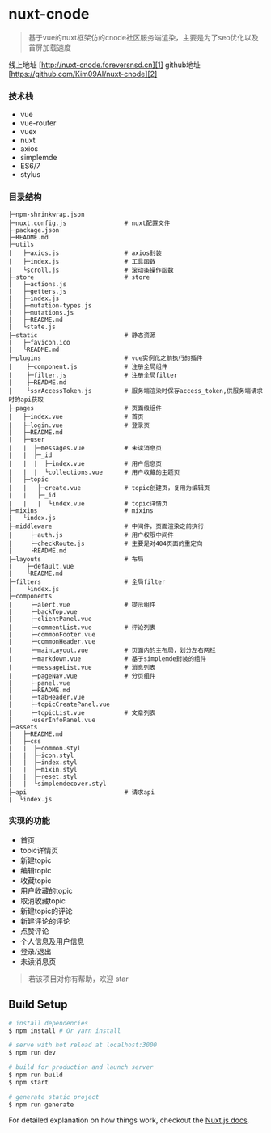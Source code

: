 # nuxt-cnode

> 基于vue的nuxt框架仿的cnode社区服务端渲染，主要是为了seo优化以及首屏加载速度


线上地址 [http://nuxt-cnode.foreversnsd.cn][1]
github地址 [https://github.com/Kim09AI/nuxt-cnode][2]

### 技术栈
- vue
- vue-router
- vuex
- nuxt
- axios
- simplemde
- ES6/7
- stylus

### 目录结构
```
├─npm-shrinkwrap.json
├─nuxt.config.js                # nuxt配置文件
├─package.json
├─README.md
├─utils
|   ├─axios.js                  # axios封装
|   ├─index.js                  # 工具函数
|   └scroll.js                  # 滚动条操作函数
├─store                         # store
|   ├─actions.js
|   ├─getters.js
|   ├─index.js
|   ├─mutation-types.js
|   ├─mutations.js
|   ├─README.md
|   └state.js
├─static                        # 静态资源
|   ├─favicon.ico
|   └README.md
├─plugins                       # vue实例化之前执行的插件
|    ├─component.js             # 注册全局组件
|    ├─filter.js                # 注册全局filter
|    ├─README.md                
|    └ssrAccessToken.js         # 服务端渲染时保存access_token,供服务端请求时的api获取
├─pages                         # 页面级组件
|   ├─index.vue                 # 首页
|   ├─login.vue                 # 登录页
|   ├─README.md 
|   ├─user
|   |  ├─messages.vue           # 未读消息页
|   |  ├─_id
|   |  |  ├─index.vue           # 用户信息页
|   |  |  └collections.vue      # 用户收藏的主题页
|   ├─topic
|   |   ├─create.vue            # topic创建页，复用为编辑页
|   |   ├─_id
|   |   |  └index.vue           # topic详情页
├─mixins                        # mixins
|   └index.js
├─middleware                    # 中间件，页面渲染之前执行
|     ├─auth.js                 # 用户权限中间件
|     ├─checkRoute.js           # 主要是对404页面的重定向
|     └README.md
├─layouts                       # 布局
|    ├─default.vue
|    └README.md
├─filters                       # 全局filter
|    └index.js
├─components
|     ├─alert.vue               # 提示组件
|     ├─backTop.vue
|     ├─clientPanel.vue
|     ├─commentList.vue         # 评论列表
|     ├─commonFooter.vue
|     ├─commonHeader.vue
|     ├─mainLayout.vue          # 页面内的主布局，划分左右两栏
|     ├─markdown.vue            # 基于simplemde封装的组件
|     ├─messageList.vue         # 消息列表
|     ├─pageNav.vue             # 分页组件
|     ├─panel.vue
|     ├─README.md
|     ├─tabHeader.vue
|     ├─topicCreatePanel.vue
|     ├─topicList.vue           # 文章列表
|     └userInfoPanel.vue
├─assets
|   ├─README.md
|   ├─css
|   |  ├─common.styl
|   |  ├─icon.styl
|   |  ├─index.styl
|   |  ├─mixin.styl
|   |  ├─reset.styl
|   |  └simplemdecover.styl
├─api                           # 请求api
|  └index.js
```

### 实现的功能
- 首页
- topic详情页
- 新建topic
- 编辑topic
- 收藏topic
- 用户收藏的topic
- 取消收藏topic
- 新建topic的评论
- 新建评论的评论
- 点赞评论
- 个人信息及用户信息
- 登录/退出
- 未读消息页

> 若该项目对你有帮助，欢迎 star

## Build Setup

``` bash
# install dependencies
$ npm install # Or yarn install

# serve with hot reload at localhost:3000
$ npm run dev

# build for production and launch server
$ npm run build
$ npm start

# generate static project
$ npm run generate
```

For detailed explanation on how things work, checkout the [Nuxt.js docs](https://github.com/nuxt/nuxt.js).


  [1]: http://nuxt-cnode.foreversnsd.cn/
  [2]: https://github.com/Kim09AI/nuxt-cnode
  [3]: http://47.106.94.19:3000/node%E7%A4%BE%E5%8C%BA.png
  [4]: http://47.106.94.19:3000/nuxt-cnode.png
  [5]: http://47.106.94.19:3000/%E6%95%B0%E6%8D%AE.png
  [6]: http://47.106.94.19:3000/%E6%9C%80%E5%90%8E%E5%9B%9E%E5%A4%8D%E6%97%B6%E9%97%B4%E5%8F%8A%E5%BD%93%E5%89%8D%E6%97%B6%E9%97%B4.png
